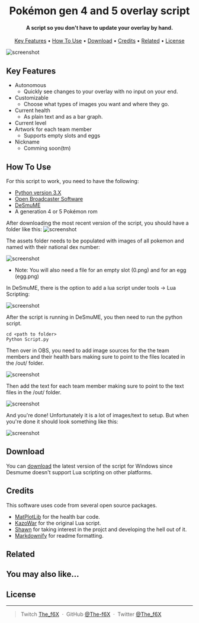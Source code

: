 
<h1 align="center">
  Pokémon gen 4 and 5 overlay script
  <br>
</h1>

<h4 align="center">A script so you don't have to update your overlay by hand.</h4>



<p align="center">
  <a href="#key-features">Key Features</a> •
  <a href="#how-to-use">How To Use</a> •
  <a href="#download">Download</a> •
  <a href="#credits">Credits</a> •
  <a href="#related">Related</a> •
  <a href="#license">License</a>
</p>

![screenshot](https://raw.githubusercontent.com/The-f6X/Gen4OverlayScript/master/img/Demo.gif)

## Key Features

* Autonomous 
  - Quickly see changes to your overlay with no input on your end.
* Customizable  
  - Choose what types of images you want and where they go.
* Current health
  - As plain text and as a bar graph.  
* Current level
* Artwork for each team member
  - Supports empty slots and eggs
* Nickname
  - Comming soon(tm)


## How To Use

For this script to work, you need to have the following: 
 * [Python version 3.X](https://www.python.org/downloads/)
 * [Open Broadcaster Software](https://obsproject.com/)
 * [DeSmuME](http://desmume.org/)
 * A generation 4 or 5 Pokémon rom



After downloading the most recent version of the script, you should have a folder like this: 
![screenshot](https://raw.githubusercontent.com/The-f6X/Gen4OverlayScript/master/img/Folder.PNG)

The assets folder needs to be populated with images of all pokemon and named with their national dex number:

![screenshot](https://raw.githubusercontent.com/The-f6X/Gen4OverlayScript/master/img/Assets.PNG)
* Note: You will also need a file for an empty slot (0.png) and for an egg (egg.png)

In DeSmuME, there is the option to add a lua script under tools -> Lua Scripting: 

![screenshot](https://github.com/The-f6X/Gen4OverlayScript/blob/master/img/DeSmuMe.PNG)

After the script is running in DeSmuME, you then need to run the python script.

```
cd <path to folder>
Python Script.py
```

Then over in OBS, you need to add image sources for the the team members and their health bars making sure to point to the files located in the /out/ folder. 

![screenshot](https://raw.githubusercontent.com/The-f6X/Gen4OverlayScript/master/img/OBSImages.PNG)

Then add the text for each team member making sure to point to the text files in the /out/ folder. 

![screenshot](https://raw.githubusercontent.com/The-f6X/Gen4OverlayScript/master/img/OBSText.PNG)

And you're done! Unfortunately it is a lot of images/text to setup. But when you're done it should look something like this: 

![screenshot](https://raw.githubusercontent.com/The-f6X/Gen4OverlayScript/master/img/OBSSources.PNG)



## Download


You can [download]() the latest version of the script for Windows since Desmume doesn't support Lua scripting on other platforms.

## Credits

This software uses code from several open source packages.

 * [MatPlotLib](https://matplotlib.org/index.html) for the health bar code. 
 * [KazoWar](https://projectpokemon.org/home/forums/topic/30518-4th-and-5th-gen-misc-info-reading-scripts/) for the original Lua script.
 * [Shawn](https://github.com/shawnrc) for taking interest in the projct and developing the hell out of it. 
 * [Markdownify](https://github.com/amitmerchant1990/electron-markdownify) for readme formatting.

## Related



## You may also like...



## License



---

> Twitch [The_f6X](https://www.twitch.tv/the_f6x) &nbsp;&middot;&nbsp;
> GitHub [@The-f6X](https://github.com/The-f6X) &nbsp;&middot;&nbsp;
> Twitter [@The_f6X](https://twitter.com/The_f6X)
